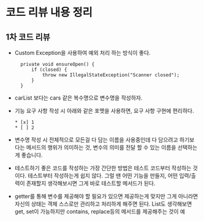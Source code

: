 # 코드 리뷰 내용 정리
## 1차 코드 리뷰
* Custom Exception을 사용하여 예외 처리 하는 방식이 좋다.
  ```
    private void ensureOpen() {
        if (closed) {
            throw new IllegalStateException("Scanner closed");
        }
    }
  ```

* carList 보다는 cars 같은 복수명으로 변수명을 작성하자.
  
* 기능 요구 사항 작성 시 아래와 같은 포멧을 사용하면, 요구 사항 구현에 편리하다.
    ```
    * [x] 1
    * [ ] 2
    ```
  
* 변수명 작성 시 전체적으로 모든걸 다 담는 이름을 사용중인데 다 담으려고 하기보다는 메서드의 행위가 의미하는 것,
  변수의 의미를 전달 할 수 있는 이름을 선택하는게 좋습니다.
  
* 테스트하기 좋은 코드를 작성하는 가장 간단한 방법은 테스트 코드부터 작성하는 것이다.
  테스트부터 작성하는게 쉽지 않다. 그럴 땐 어떤 기능을 만들지, 
  어떤 입력/출력이 존재할지 생각해보시면 그게 바로 테스트할 메서드가 된다.
  
* getter를 통해 변수를 제공해야 할 필요가 있으면 제공하는게 맞지만 
  그게 아니라면 자신의 상태는 객체 스스로만 관리하고 처리하게 해주면 된다.
  List도 생각해보면 get, set이 가능하지만 contains, replace등의 메서드를 제공해주는 것이 예
